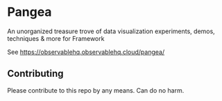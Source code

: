 # Pangea

An unorganized treasure trove of data visualization experiments, demos, techniques & more for Framework

See https://observablehq.observablehq.cloud/pangea/


## Contributing

Please contribute to this repo by any means. Can do no harm.
